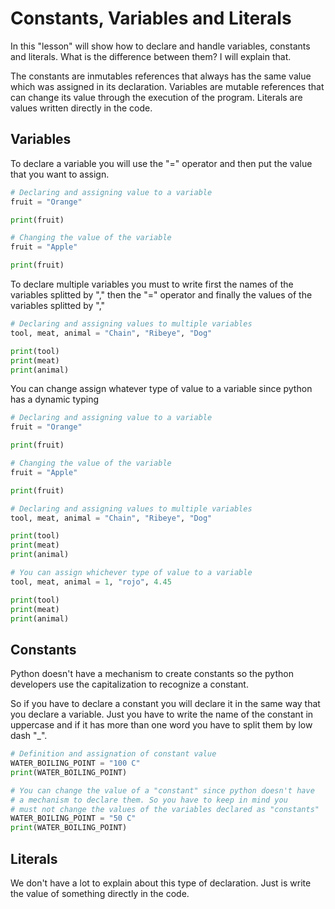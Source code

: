 # Constants, Variables and Literals

In this "lesson" will show how to declare and handle variables, constants and literals.
What is the difference between them? I will explain that.

The constants are inmutables references that always has the same value which was assigned in its declaration.
Variables are mutable references that can change its value through the execution of the program.
Literals are values written directly in the code.

## Variables

To declare a variable you will use the "=" operator and then put the value that you want to assign.

```python
# Declaring and assigning value to a variable
fruit = "Orange"

print(fruit)

# Changing the value of the variable
fruit = "Apple"

print(fruit)
```

To declare multiple variables you must to write first the names of the variables splitted by "," then the "=" operator and finally the values of the variables splitted by ","

```python
# Declaring and assigning values to multiple variables
tool, meat, animal = "Chain", "Ribeye", "Dog"

print(tool)
print(meat)
print(animal)
```

You can change assign whatever type of value to a variable since python has a dynamic typing

```python
# Declaring and assigning value to a variable
fruit = "Orange"

print(fruit)

# Changing the value of the variable
fruit = "Apple"

print(fruit)
```

```python
# Declaring and assigning values to multiple variables
tool, meat, animal = "Chain", "Ribeye", "Dog"

print(tool)
print(meat)
print(animal)

# You can assign whichever type of value to a variable
tool, meat, animal = 1, "rojo", 4.45

print(tool)
print(meat)
print(animal)
```

## Constants

Python doesn't have a mechanism to create constants so the python developers use the capitalization to recognize a constant.

So if you have to declare a constant you will declare it in the same way that you declare a variable. Just you have to write the name of the constant in uppercase and if it has more than one word you have to split them by low dash "_".

```python
# Definition and assignation of constant value
WATER_BOILING_POINT = "100 C"
print(WATER_BOILING_POINT)

# You can change the value of a "constant" since python doesn't have
# a mechanism to declare them. So you have to keep in mind you 
# must not change the values of the variables declared as "constants"
WATER_BOILING_POINT = "50 C"
print(WATER_BOILING_POINT)
```

## Literals

We don't have a lot to explain about this type of declaration. Just is write the value of something directly in the code.